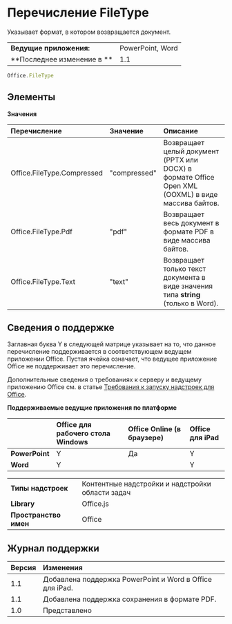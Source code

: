 
# Перечисление FileType
Указывает формат, в котором возвращается документ.

|||
|:-----|:-----|
|**Ведущие приложения:**|PowerPoint, Word|
|**Последнее изменение в **|1.1|

```js
Office.FileType
```


## Элементы


**Значения**


|**Перечисление**|**Значение**|**Описание**|
|:-----|:-----|:-----|
|Office.FileType.Compressed|"compressed"|Возвращает целый документ (PPTX или DOCX) в формате Office Open XML (OOXML) в виде массива байтов.|
|Office.FileType.Pdf|"pdf"|Возвращает весь документ в формате PDF в виде массива байтов.|
|Office.FileType.Text|"text"|Возвращает только текст документа в виде значения типа **string** (только в Word).|

## Сведения о поддержке


Заглавная буква Y в следующей матрице указывает на то, что данное перечисление поддерживается в соответствующем ведущем приложении Office. Пустая ячейка означает, что ведущее приложение Office не поддерживает это перечисление.

Дополнительные сведения о требованиях к серверу и ведущему приложению Office см. в статье [Требования к запуску надстроек для Office](../../docs/overview/requirements-for-running-office-add-ins.md).


**Поддерживаемые ведущие приложения по платформе**


||**Office для рабочего стола Windows**|**Office Online (в браузере)**|**Office для iPad**|
|:-----|:-----|:-----|:-----|
|**PowerPoint**|Y|Да|Y|
|**Word**|Y||Y|

|||
|:-----|:-----|
|**Типы надстроек**|Контентные надстройки и надстройки области задач|
|**Library**|Office.js|
|**Пространство имен**|Office|

## Журнал поддержки


|**Версия**|**Изменения**|
|:-----|:-----|
|1.1|Добавлена поддержка PowerPoint и Word в Office для iPad.|
|1.1|Добавлена поддержка сохранения в формате PDF.|
|1.0|Представлено|
